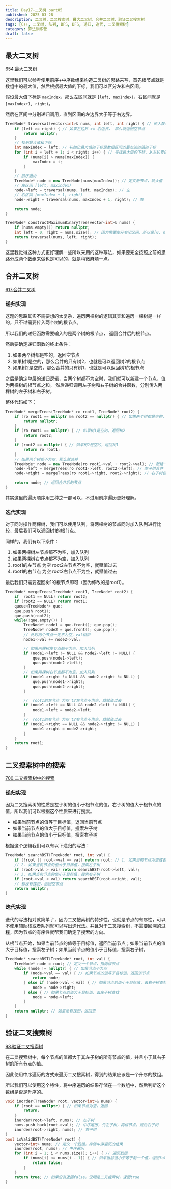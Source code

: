 ```yaml
---
title: Day17-二叉树 part05
published: 2025-03-28
description: 二叉树，二叉搜索树，最大二叉树，合并二叉树，验证二叉搜索树
tags: [C++, 二叉树, 队列, BFS, DFS, 递归, 迭代, 二叉搜索树]
category: 算法训练营
draft: false
---
```


## 最大二叉树

[654.最大二叉树](https://leetcode-cn.com/problems/maximum-binary-tree/)

这里我们可以参考使用前序+中序数组来构造二叉树的思路来写，首先根节点就是数组中的最大值，然后根据最大值的下标，我们可以区分左和右区间。

假设最大值下标是 `maxIndex`，那么左区间就是 `[left, maxIndex)`，右区间就是`[maxIndex+1, right)`。

然后在区间中分别递归调用，直到区间的左边界大于等于右边界。

```cpp
TreeNode* traversal(vector<int>& nums, int left, int right) { // 传入数组的左边界和有边界
    if (left >= right) { // 如果左边界 >= 右边界， 那么就返回空节点
        return nullptr;
    }
    // 找到最大值和下标
    int maxIndex = left; // 初始化最大值的下标是数组区间的最左边的值的下标
    for (int i = left + 1; i < right; i++) { // 寻找最大值的下标，从左边界的下一个开始
        if (nums[i] > nums[maxIndex]) {
            maxIndex = i;
        }
    }
    // 前序遍历
    TreeNode* node = new TreeNode(nums[maxIndex]); // 定义新节点，最大值
    // 左区间 [left, maxindex)
    node->left = traversal(nums, left, maxIndex); // 左
    // 右区间 [maxIndex + 1, right)
    node->right = traversal(nums, maxIndex + 1, right); // 右

    return node;
}

TreeNode* constructMaximumBinaryTree(vector<int>& nums) {
    if (nums.empty()) return nullptr;
    int left = 0, right = nums.size(); // 因为需要左开右闭区间，所以是[0, nums.size())
    return traversal(nums, left, right);
}
```

这里我觉得这种方式更好理解一些所以采用的这种写法，如果要完全按照之前的思路分成两个数组来做也是可以的，就是稍微麻烦一点。

## 合并二叉树

[617.合并二叉树](https://leetcode-cn.com/problems/merge-two-binary-trees/)

### 递归实现

这题的思路其实不需要想的太复杂，遍历两棵树的逻辑其实和遍历一棵树是一样的，只不过需要传入两个树的根节点。

所以我们的递归函数需要输入的是两个树的根节点， 返回合并后的根节点。

然后要确定递归函数的终止条件：
1. 如果两个树都是空的，返回空节点
2. 如果树1是空的，那么合并的只有树2，也就是可以返回树2的根节点
3. 如果树2是空的，那么合并的只有树1，也就是可以返回树1的根节点

之后是确定单层的递归逻辑，当两个树都不为空时，我们就可以新建一个节点，值为两棵树的根节点之和。
然后递归调用左子树和右子树的合并函数，分别传入两棵树的左子树和右子树。

整体代码如下：

```cpp
TreeNode* mergeTrees(TreeNode* ro root1, TreeNode* root2) {
    if (ro root1 == nullptr && root2 == nullptr) { // 如果两个树都是空的，返回空
        return nullptr;
    }
    if (ro root1 == nullptr) { // 如果树1是空的，返回树2
        return root2;
    }
    if (root2 == nullptr) { // 如果树2是空的，返回树1
        return ro root1;
    }
    // 如果两个树都不为空，那么就合并
    TreeNode* node = new TreeNode(ro root1->val + root2->val); // 新建一个节点，值为两棵树的根节点之和
    node->left = mergeTrees(ro root1->left, root2->left); // 左子树合并
    node->right = mergeTrees(ro root1->right, root2->right); // 右子树合并

    return node; // 返回合并后的节点
}
```

其实这里的遍历顺序用三种之一都可以，不过用前序遍历更好理解。

### 迭代实现

对于同时操作两棵树，我们可以使用队列，将两棵树的节点同时加入队列进行比较，最后我们可以返回树1的根节点。

同样的，我们有以下条件：
1. 如果两棵树左节点都不为空，加入队列
2. 如果两棵树右节点都不为空，加入队列
3. root1的左节点 为空 root2左节点不为空，就赋值过去
4. root1的右节点 为空 root2右节点不为空，就赋值过去

最后我们只需要返回树1的根节点即可（因为修改的是root1）。

```cpp
TreeNode* mergeTrees(TreeNode* root1, TreeNode* root2) {
    if  root1 == NULL) return root2;
    if (root2 == NULL) return root1;
    queue<TreeNode*> que;
    que.push root1);
    que.push(root2);
    while(!que.empty()) {
        TreeNode* node1 = que.front(); que.pop();
        TreeNode* node2 = que.front(); que.pop();
        // 此时两个节点一定不为空，val相加
        node1->val += node2->val;

        // 如果两棵树左节点都不为空，加入队列
        if (node1->left != NULL && node2->left != NULL) {
            que.push(node1->left);
            que.push(node2->left);
        }
        // 如果两棵树右节点都不为空，加入队列
        if (node1->right != NULL && node2->right != NULL) {
            que.push(node1->right);
            que.push(node2->right);
        }

        //  root1的左节点 为空 t2左节点不为空，就赋值过去
        if (node1->left == NULL && node2->left != NULL) {
            node1->left = node2->left;
        }
        //  root1的右节点 为空 t2右节点不为空，就赋值过去
        if (node1->right == NULL && node2->right != NULL) {
            node1->right = node2->right;
        }
    }
    return root1;
}
```

## 二叉搜索树中的搜索

[700.二叉搜索树中的搜索](https://leetcode-cn.com/problems/search-in-a-binary-search-tree/)

### 递归实现

因为二叉搜索树的性质是左子树的值小于根节点的值，右子树的值大于根节点的值，所以我们可以根据这个性质来进行搜索。

- 如果当前节点的值等于目标值，返回当前节点
- 如果当前节点的值大于目标值，搜索左子树
- 如果当前节点的值小于目标值，搜索右子树

根据这个逻辑我们可以有以下递归的写法：

```cpp
TreeNode* searchBST(TreeNode* root, int val) {
    if (!root || root->val == val) return root; // 1. 如果当前节点为空或者当前节点的值等于目标值，返回当前节点
    // 2. 如果当前节点的值大于目标值，搜索左子树
    if (root->val > val) return searchBST(root->left, val);
    // 3. 如果当前节点的值小于目标值，搜索右子树
    if (root->val < val) return searchBST(root->right, val);
    // 都没有找到，返回空节点
    return nullptr;
}
```

### 迭代实现

迭代的写法相对就简单了，因为二叉搜索树的特殊性，也就是节点的有序性，可以不使用辅助栈或者队列就可以写出迭代法。并且对于二叉搜索树，不需要回溯的过程，因为节点的有序性就帮我们确定了搜索的方向。

从根节点开始，如果当前节点的值等于目标值，返回当前节点；如果当前节点的值大于目标值，搜索左子树；如果当前节点的值小于目标值，搜索右子树。

```cpp
TreeNode* searchBST(TreeNode* root, int val) {
    TreeNode* node = root; // 定义一个节点，指向根节点
    while (node != nullptr) { // 如果节点不为空
        if (node->val == val) { // 如果节点的值等于目标值，返回该节点
            return node;
        } else if (node->val < val) { // 如果节点的值小于目标值，去右子树查找
            node = node->right;
        } else { // 如果节点的值大于目标值，去左子树查找
            node = node->left;
        }
    }
    return nullptr; // 如果没有找到，返回空
}
```

## 验证二叉搜索树

[98.验证二叉搜索树](https://leetcode-cn.com/problems/validate-binary-search-tree/)

在二叉搜索树中，每个节点的值都大于其左子树的所有节点的值，并且小于其右子树的所有节点的值。

因此使用中序遍历的方式来遍历二叉搜索树，得到的结果应该是一个升序的数组。

所以我们可以使用这个特性，将中序遍历的结果存储在一个数组中，然后判断这个数组是否是升序的。

```cpp
void inorder(TreeNode* root, vector<int>& nums) {
    if (root == nullptr) { // 如果节点为空，返回
        return;
    }
    inorder(root->left, nums); // 左子树
    nums.push_back(root->val); // 中序遍历，先左子树，再根节点，最后右子树
    inorder(root->right, nums); // 右子树
}
bool isValidBST(TreeNode* root) {
    vector<int> nums; // 定义一个数组，存储中序遍历的结果
    inorder(root, nums); // 中序遍历
    for (int i = 1; i < nums.size(); i++) { // 遍历数组
        if (nums[i] <= nums[i - 1]) { // 如果当前值小于等于前一个值，返回false
            return false;
        }
    }
    return true; // 如果没有返回false，说明是二叉搜索树，返回true
}
```
